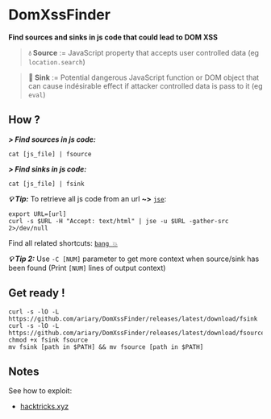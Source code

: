 # DomXssFinder

**Find sources and sinks in js code that could lead to DOM XSS**

> **💧 Source** := JavaScript property that accepts user controlled data (eg `location.search`)

> **🚰 Sink** := Potential dangerous JavaScript function or DOM object that can cause indésirable effect if attacker controlled data is pass to it (eg `eval`)

## How ?

***> Find sources in js code:***

```shell
cat [js_file] | fsource
```

***> Find sinks in js code:***

```shell
cat [js_file] | fsink
```

***💡 Tip:***
To retrieve all js code from an url **~>** [`jse`](https://github.com/ariary/JSextractor):
```shell
export URL=[url]
curl -s $URL -H "Accept: text/html" | jse -u $URL -gather-src 2>/dev/null
```

Find all related shortcuts: [`bang 💥`](https://github.com/ariary/bang/blob/main/EXAMPLES.md#find-dom-xss)

***💡 Tip 2:***
Use `-C [NUM]` parameter to get more context when source/sink has been found (Print `[NUM]` lines of output context)
## Get ready !
```shell
curl -s -lO -L https://github.com/ariary/DomXssFinder/releases/latest/download/fsink 
curl -s -lO -L https://github.com/ariary/DomXssFinder/releases/latest/download/fsource
chmod +x fsink fsource
mv fsink [path in $PATH] && mv fsource [path in $PATH]
```

## Notes

See how to exploit:
 * [hacktricks.xyz](https://book.hacktricks.xyz/pentesting-web/xss-cross-site-scripting/dom-xss)

